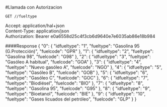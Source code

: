 #Llamada con Autorizacion

`GET //fueltype`

Accept: application/hal+json  
Content-Type: application/json  
Authorization: Bearer e0a6558d25c4f3cb6d9640e7e6035ab86e18b984

####Response
	{
	    "0": {
	        "idfueltype": "1",
	        "fueltype": "Gasolina 95 (G.Protección)",
	        "fuelcode": "GPR"
	    },
	    "1": {
	        "idfueltype": "2",
	        "fueltype": "Gasolina 98",
	        "fuelcode": "G98"
	    },
	    "2": {
	        "idfueltype": "3",
	        "fueltype": "Gasóleo A habitual",
	        "fuelcode": "GOA"
	    },
	    "3": {
	        "idfueltype": "4",
	        "fueltype": "Nuevo gasóleo A",
	        "fuelcode": "NGO"
	    },
	    "4": {
	        "idfueltype": "5",
	        "fueltype": "Gasóleo B",
	        "fuelcode": "GOB"
	    },
	    "5": {
	        "idfueltype": "6",
	        "fueltype": "Gasóleo C",
	        "fuelcode": "GOC"
	    },
	    "6": {
	        "idfueltype": "7",
	        "fueltype": "Biodiésel",
	        "fuelcode": "BIO"
	    },
	    "7": {
	        "idfueltype": "8",
	        "fueltype": "Gasolina 95",
	        "fuelcode": "G95"
	    },
	    "8": {
	        "idfueltype": "9",
	        "fueltype": "Bioetanol",
	        "fuelcode": "BIE"
	    },
	    "9": {
	        "idfueltype": "10",
	        "fueltype": "Gases licuados del petróleo",
	        "fuelcode": "GLP"
	    }
	}

